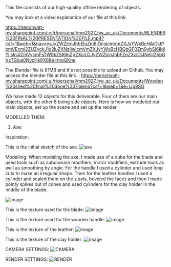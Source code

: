 This file consists of our high-quality offline rendering of objects.

You may look at a video explanation of our file at this link: 

https://heriotwatt-my.sharepoint.com/:v:/r/personal/mm2027_hw_ac_uk/Documents/BLENDER%20FINAL%20PRESENTATION%20FILE.mp4?csf=1&web=1&nav=eyJyZWZlcnJhbEluZm8iOnsicmVmZXJyYWxBcHAiOiJPbmVEcml2ZUZvckJ1c2luZXNzIiwicmVmZXJyYWxBcHBQbGF0Zm9ybSI6IldlYiIsInJlZmVycmFsTW9kZSI6InZpZXciLCJyZWZlcnJhbFZpZXciOiJNeUZpbGVzTGlua0NvcHkifX0&e=mgQKne

The Blender file is 81MB and it's not possible to upload on Github. You may access the blender file at this link. :
https://heriotwatt-my.sharepoint.com/:u:/r/personal/mm2027_hw_ac_uk/Documents/Wooden%20shed%20final%20done%207.blend?csf=1&web=1&e=lJg9SO

We have made 12 objects for this deliverable. Four of them are our main 
objects, with the other 8 being side objects. Here is how we modeled our main objects, set up the scene and set up the render.

MODELLED THEM:

1. Axe:

Inspiration:

This is the initial sketch of the axe.
![axe](https://github.com/user-attachments/assets/2b192534-67f5-4ac1-9779-827de34798a0)

Modelling:
When modeling the axe, I made use of a cube for the blade and used tools such as subdivision modifiers, mirror modifiers, extrude tools as well as smoothing by angle. For the handle I used a cylinder and used loop cuts to make an irregular shape. Then for the leather handles I used a cylinder and scaled them on the z axis, beveled the faces and then I made pointy spikes out of cones and used cylinders for the clay holder in the middle of the blade.

![image](https://github.com/user-attachments/assets/7d109371-9751-4126-8199-be5eb576b0d4)

This is the texture used for the blade:
![image](https://github.com/user-attachments/assets/bf20ee8a-6057-4969-bee4-b47a46f66851)

This is the texture used for the wooden handle:
![image](https://github.com/user-attachments/assets/fc6ab09b-7697-48a0-8780-78469a31b052)

This is the texture of the leather:
![image](https://github.com/user-attachments/assets/c1d074b4-76c2-4101-b3ff-fc0b3c8d1107)

This is the texture of the clay holder:
![image](https://github.com/user-attachments/assets/2ec54a45-da22-4b77-909e-eeeff6b5d846)



CAMERA SETTINGS:
![CAMERA](https://github.com/user-attachments/assets/d24c8903-48d9-4f2a-9b93-39812e28fd65)


RENDER SETTINGS:
![RENDER](https://github.com/user-attachments/assets/2ccb6557-e0db-4612-b0a8-3c4a2b97b8ff)

